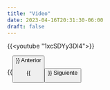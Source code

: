 ```yaml
---
title: "Video"
date: 2023-04-16T20:31:30-06:00
draft: false
---
```


{{<youtube "1xcSDYy3Dl4">}}

{{<button class=myButtonVideoTwo relref="/posts/curso/unidad3/protocolos_problema/introduccion.md">}} Anterior

{{<button class=myButtonVideo relref="/posts/curso/unidad3/protocolos_problema/more.md">}} Siguiente